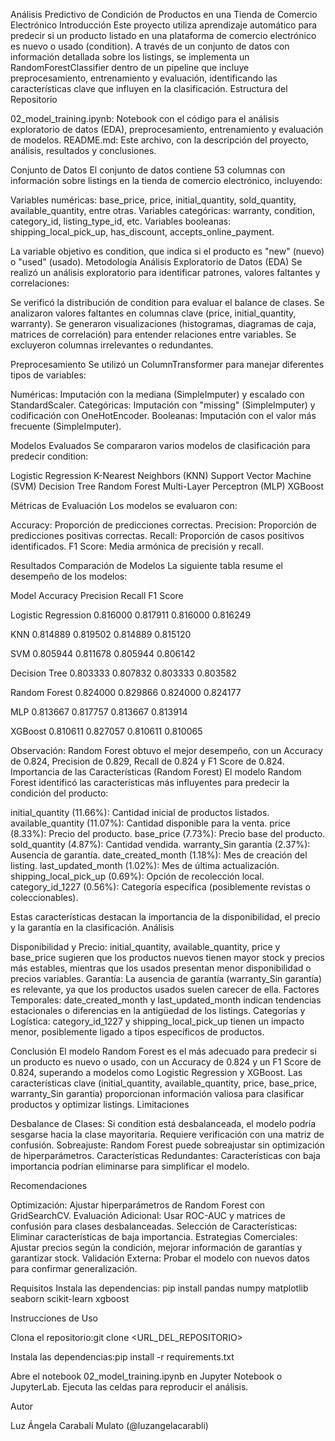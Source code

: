 Análisis Predictivo de Condición de Productos en una Tienda de Comercio Electrónico
Introducción
Este proyecto utiliza aprendizaje automático para predecir si un producto listado en una plataforma de comercio electrónico es nuevo o usado (condition). A través de un conjunto de datos con información detallada sobre los listings, se implementa un RandomForestClassifier dentro de un pipeline que incluye preprocesamiento, entrenamiento y evaluación, identificando las características clave que influyen en la clasificación.
Estructura del Repositorio

02_model_training.ipynb: Notebook con el código para el análisis exploratorio de datos (EDA), preprocesamiento, entrenamiento y evaluación de modelos.
README.md: Este archivo, con la descripción del proyecto, análisis, resultados y conclusiones.

Conjunto de Datos
El conjunto de datos contiene 53 columnas con información sobre listings en la tienda de comercio electrónico, incluyendo:

Variables numéricas: base_price, price, initial_quantity, sold_quantity, available_quantity, entre otras.
Variables categóricas: warranty, condition, category_id, listing_type_id, etc.
Variables booleanas: shipping_local_pick_up, has_discount, accepts_online_payment.

La variable objetivo es condition, que indica si el producto es "new" (nuevo) o "used" (usado).
Metodología
Análisis Exploratorio de Datos (EDA)
Se realizó un análisis exploratorio para identificar patrones, valores faltantes y correlaciones:

Se verificó la distribución de condition para evaluar el balance de clases.
Se analizaron valores faltantes en columnas clave (price, initial_quantity, warranty).
Se generaron visualizaciones (histogramas, diagramas de caja, matrices de correlación) para entender relaciones entre variables.
Se excluyeron columnas irrelevantes o redundantes.

Preprocesamiento
Se utilizó un ColumnTransformer para manejar diferentes tipos de variables:

Numéricas: Imputación con la mediana (SimpleImputer) y escalado con StandardScaler.
Categóricas: Imputación con "missing" (SimpleImputer) y codificación con OneHotEncoder.
Booleanas: Imputación con el valor más frecuente (SimpleImputer).

Modelos Evaluados
Se compararon varios modelos de clasificación para predecir condition:

Logistic Regression
K-Nearest Neighbors (KNN)
Support Vector Machine (SVM)
Decision Tree
Random Forest
Multi-Layer Perceptron (MLP)
XGBoost

Métricas de Evaluación
Los modelos se evaluaron con:

Accuracy: Proporción de predicciones correctas.
Precision: Proporción de predicciones positivas correctas.
Recall: Proporción de casos positivos identificados.
F1 Score: Media armónica de precisión y recall.

Resultados
Comparación de Modelos
La siguiente tabla resume el desempeño de los modelos:



Model
Accuracy
Precision
Recall
F1 Score



Logistic Regression
0.816000
0.817911
0.816000
0.816249


KNN
0.814889
0.819502
0.814889
0.815120


SVM
0.805944
0.811678
0.805944
0.806142


Decision Tree
0.803333
0.807832
0.803333
0.803582


Random Forest
0.824000
0.829866
0.824000
0.824177


MLP
0.813667
0.817757
0.813667
0.813914


XGBoost
0.810611
0.827057
0.810611
0.810065


Observación: Random Forest obtuvo el mejor desempeño, con un Accuracy de 0.824, Precision de 0.829, Recall de 0.824 y F1 Score de 0.824.
Importancia de las Características (Random Forest)
El modelo Random Forest identificó las características más influyentes para predecir la condición del producto:

initial_quantity (11.66%): Cantidad inicial de productos listados.
available_quantity (11.07%): Cantidad disponible para la venta.
price (8.33%): Precio del producto.
base_price (7.73%): Precio base del producto.
sold_quantity (4.87%): Cantidad vendida.
warranty_Sin garantía (2.37%): Ausencia de garantía.
date_created_month (1.18%): Mes de creación del listing.
last_updated_month (1.02%): Mes de última actualización.
shipping_local_pick_up (0.69%): Opción de recolección local.
category_id_1227 (0.56%): Categoría específica (posiblemente revistas o coleccionables).

Estas características destacan la importancia de la disponibilidad, el precio y la garantía en la clasificación.
Análisis

Disponibilidad y Precio: initial_quantity, available_quantity, price y base_price sugieren que los productos nuevos tienen mayor stock y precios más estables, mientras que los usados presentan menor disponibilidad o precios variables.
Garantía: La ausencia de garantía (warranty_Sin garantía) es relevante, ya que los productos usados suelen carecer de ella.
Factores Temporales: date_created_month y last_updated_month indican tendencias estacionales o diferencias en la antigüedad de los listings.
Categorías y Logística: category_id_1227 y shipping_local_pick_up tienen un impacto menor, posiblemente ligado a tipos específicos de productos.

Conclusión
El modelo Random Forest es el más adecuado para predecir si un producto es nuevo o usado, con un Accuracy de 0.824 y un F1 Score de 0.824, superando a modelos como Logistic Regression y XGBoost. Las características clave (initial_quantity, available_quantity, price, base_price, warranty_Sin garantía) proporcionan información valiosa para clasificar productos y optimizar listings.
Limitaciones

Desbalance de Clases: Si condition está desbalanceada, el modelo podría sesgarse hacia la clase mayoritaria. Requiere verificación con una matriz de confusión.
Sobreajuste: Random Forest puede sobreajustar sin optimización de hiperparámetros.
Características Redundantes: Características con baja importancia podrían eliminarse para simplificar el modelo.

Recomendaciones

Optimización: Ajustar hiperparámetros de Random Forest con GridSearchCV.
Evaluación Adicional: Usar ROC-AUC y matrices de confusión para clases desbalanceadas.
Selección de Características: Eliminar características de baja importancia.
Estrategias Comerciales: Ajustar precios según la condición, mejorar información de garantías y garantizar stock.
Validación Externa: Probar el modelo con nuevos datos para confirmar generalización.

Requisitos
Instala las dependencias:
pip install pandas numpy matplotlib seaborn scikit-learn xgboost

Instrucciones de Uso

Clona el repositorio:git clone <URL_DEL_REPOSITORIO>


Instala las dependencias:pip install -r requirements.txt


Abre el notebook 02_model_training.ipynb en Jupyter Notebook o JupyterLab.
Ejecuta las celdas para reproducir el análisis.

Autor

Luz Ángela Carabalí Mulato (@luzangelacarabli)

